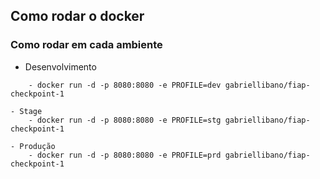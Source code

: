 ## Como rodar o docker
### Como rodar em cada ambiente
- Desenvolvimento
```
    - docker run -d -p 8080:8080 -e PROFILE=dev gabriellibano/fiap-checkpoint-1
```
```
- Stage
    - docker run -d -p 8080:8080 -e PROFILE=stg gabriellibano/fiap-checkpoint-1
```
```
- Produção
    - docker run -d -p 8080:8080 -e PROFILE=prd gabriellibano/fiap-checkpoint-1
```

